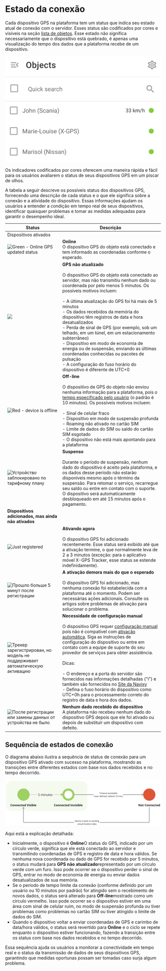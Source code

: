 # Estado da conexão

Cada dispositivo GPS na plataforma tem um status que indica seu estado atual de conexão com o servidor. Esses status são codificados por cores e visíveis na seção [lista de objetos](../lista-de-objetos.md). Esse estado não significa necessariamente que o dispositivo está quebrado, é apenas uma visualização do tempo dos dados que a plataforma recebe de um dispositivo.

![image-20240718-220155.png](attachments/image-20240718-220155.png)

Os indicadores codificados por cores oferecem uma maneira rápida e fácil para os usuários avaliarem o status de seus dispositivos GPS em um piscar de olhos.

A tabela a seguir descreve os possíveis status dos dispositivos GPS, fornecendo uma descrição de cada status e o que ele significa sobre a conexão e a atividade do dispositivo. Essas informações ajudam os usuários a entender a condição em tempo real de seus dispositivos, identificar quaisquer problemas e tomar as medidas adequadas para garantir o desempenho ideal.

| Status | Descrição |
| --- | --- |
| Dispositivos ativados |     |
| ![Green - Online GPS updated status](https://www.navixy.ru/wp-content/uploads/2024/03/nvidia_share_h9ts2ouywm.png) | **Online**  <br>O dispositivo GPS do objeto está conectado e tem informado as coordenadas conforme o esperado. |
| ![](https://www.navixy.ru/wp-content/uploads/2024/03/nvidia_share_zsz8maxwwc.png) | **GPS não atualizado**<br><br>O dispositivo GPS do objeto está conectado ao servidor, mas não transmitiu nenhum dado ou coordenada por pelo menos 5 minutos. Os possíveis motivos incluem:<br><br>- A última atualização do GPS foi há mais de 5 minutos<br>- Os dados recebidos da memória do dispositivo têm registros de data e hora desatualizados<br>- Perda de sinal de GPS (por exemplo, sob um telhado, em um túnel, em um estacionamento subterrâneo)<br>- Dispositivo em modo de economia de energia ou de suspensão, enviando as últimas coordenadas conhecidas ou pacotes de pulsação<br>- A configuração do fuso horário do dispositivo é diferente de UTC+0 |
| ![Red - device is offline](https://www.navixy.ru/wp-content/uploads/2024/03/nvidia_share_yprqhvoxgh.png) | **Off-line**<br><br>O dispositivo de GPS do objeto não enviou nenhuma informação para a plataforma, pois o [tempo especificado pelo usuário](../../dispositivos-e-configuracoes/widget-de-estado-da-conexao.md) (o padrão é 10 minutos). Os possíveis motivos incluem:<br><br>- Sinal de celular fraco<br>- Dispositivo em modo de suspensão profunda<br>- Roaming não ativado no cartão SIM<br>- Limite de dados do SIM ou saldo do cartão SIM esgotado<br>- O dispositivo não está mais apontando para a plataforma |
| ![Устройство заблокировано по тарифному плану](https://www.navixy.ru/wp-content/uploads/2024/03/nvidia_share_ljrbv3tcjc.png) | **Suspenso**<br><br>Durante o período de suspensão, nenhum dado do dispositivo é aceito pela plataforma, e os dados desse período não estarão disponíveis mesmo após o término da suspensão. Para retomar o serviço, recarregue seu saldo ou entre em contato com o suporte. O dispositivo será automaticamente desbloqueado em até 15 minutos após o pagamento. |
| **Dispositivos adicionados, mas ainda não ativados** |     |
| ![Just registered](https://www.navixy.ru/wp-content/uploads/2024/03/nvidia_share_1774ubrwaj.png) | **Ativando agora**<br><br>O dispositivo GPS foi adicionado recentemente. Esse status será exibido até que a ativação termine, o que normalmente leva de 2 a 3 minutos (exceção: para o aplicativo móvel X-GPS Tracker, esse status se estende indefinidamente). |
| ![Прошло больше 5 минут после регистрации](https://www.navixy.ru/wp-content/uploads/2024/03/nvidia_share_oqyqigef02.png) | **A ativação demora mais do que o esperado**<br><br>O dispositivo GPS foi adicionado, mas nenhuma conexão foi estabelecida com a plataforma até o momento. Podem ser necessárias ações adicionais. Consulte os artigos sobre problemas de ativação para solucionar o problema. |
| ![Трекер зарегистрирован, но модель не поддерживает автоматическую активацию](https://www.navixy.ru/wp-content/uploads/2024/03/nvidia_share_lttm5lqtou.png) | **Necessidade de configuração manual**<br><br>O dispositivo GPS requer [configuração manual](https://squaregps.atlassian.net/wiki/spaces/USERDOCSOLD/pages/2909016770/Manual+device+activation) pois não é compatível com [ativação automática](../../inicio-rapido/ativar-o-dispositivo-gps.md). Siga as instruções de configuração do dispositivo ou entre em contato com a equipe de suporte do seu provedor de serviços para obter assistência.<br><br>Dicas:<br><br>- O endereço e a porta do servidor são fornecidos nas informações detalhadas ("i") e também são fornecidos no [Site da Navixy](https://navixy.com/device)<br>- Defina o fuso horário do dispositivo como UTC+0h para o processamento correto do registro de data e hora dos dados. |
| ![После регистрации или замены данных от устройства не было](https://www.navixy.ru/wp-content/uploads/2024/03/nvidia_share_nrhgybgicl.png) | **Nenhum dado recebido do dispositivo**  <br>A plataforma não recebeu nenhum dado do dispositivo GPS depois que ele foi ativado ou depois de substituir um dispositivo com defeito. |

## Sequência de estados de conexão

O diagrama abaixo ilustra a sequência de status de conexão para um dispositivo GPS ativado com sucesso na plataforma, mostrando as transições entre diferentes estados com base nos dados recebidos e no tempo decorrido.

![image-20240718-214738.png](attachments/image-20240718-214738.png)

Aqui está a explicação detalhada:

- Inicialmente, o dispositivo é **Online**O status do GPS, indicado por um círculo verde, significa que ele está conectado ao servidor e transmitindo coordenadas de GPS e registro de data e hora válidos. Se nenhuma nova coordenada ou dado de GPS for recebido por 5 minutos, o status mudará para **GPS não atualizado**representado por um círculo verde com um furo. Isso pode ocorrer se o dispositivo perder o sinal de GPS, entrar no modo de economia de energia ou enviar dados desatualizados de sua memória.
- Se o período de tempo limite da conexão (conforme definido por um usuário ou 10 minutos por padrão) for atingido sem o recebimento de novos dados, o status será alterado para **Off-line**mostrado como um círculo vermelho. Isso pode ocorrer se o dispositivo estiver em uma área com sinal de celular ruim, no modo de suspensão profunda ou tiver problemas como problemas no cartão SIM ou tiver atingido o limite de dados do SIM.
- Quando o dispositivo voltar a enviar coordenadas de GPS e carimbo de data/hora válidos, o status será revertido para **Online** e o ciclo se repete enquanto o dispositivo estiver funcionando, fazendo a transição entre os status com base nos dados recebidos e no tempo decorrido.

Essa sequência ajuda os usuários a monitorar a conectividade em tempo real e o status da transmissão de dados de seus dispositivos GPS, garantindo que medidas oportunas possam ser tomadas caso surja algum problema.